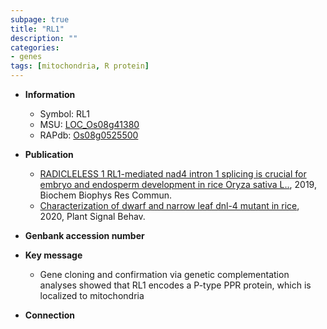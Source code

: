 ```yaml
---
subpage: true
title: "RL1"
description: ""
categories:
- genes
tags: [mitochondria, R protein]
---
```


* **Information**  
    + Symbol: RL1  
    + MSU: [LOC_Os08g41380](http://rice.plantbiology.msu.edu/cgi-bin/ORF_infopage.cgi?orf=LOC_Os08g41380)  
    + RAPdb: [Os08g0525500](http://rapdb.dna.affrc.go.jp/viewer/gbrowse_details/irgsp1?name=Os08g0525500)  

* **Publication**  
    + [RADICLELESS 1 RL1-mediated nad4 intron 1 splicing is crucial for embryo and endosperm development in rice Oryza sativa L..](http://www.ncbi.nlm.nih.gov/pubmed?term=RADICLELESS+1+RL1-mediated+nad4+intron+1+splicing+is+crucial+for+embryo+and+endosperm+development+in+rice+Oryza+sativa+L..%5BTitle%5D), 2019, Biochem Biophys Res Commun.
    + [Characterization of dwarf and narrow leaf  dnl-4 mutant in rice](http://www.ncbi.nlm.nih.gov/pubmed?term=Characterization+of+dwarf+and+narrow+leaf++dnl-4+mutant+in+rice%5BTitle%5D), 2020, Plant Signal Behav.

* **Genbank accession number**  

* **Key message**  
    + Gene cloning and confirmation via genetic complementation analyses showed that RL1 encodes a P-type PPR protein, which is localized to mitochondria

* **Connection**  



